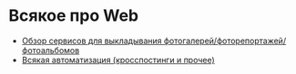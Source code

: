 # Всякое про Web

- [Обзор сервисов для выкладывания фотогалерей/фоторепортажей/фотоальбомов](galleries/)
- [Всякая автоматизация (кросспостинги и прочее)](automate/)
